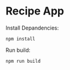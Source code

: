 # Recipe App

Install Depandencies:

```shell
npm install
```

Run build:

```shell
npm run build
```
